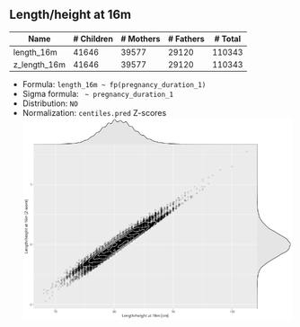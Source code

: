 ## Length/height at 16m

| Name | # Children | # Mothers | # Fathers | # Total |
| ---- | ---------- | --------- | --------- | ------- |
| length_16m | 41646 | 39577 | 29120 | 110343 |
| z_length_16m | 41646 | 39577 | 29120 | 110343 |

- Formula: `length_16m ~ fp(pregnancy_duration_1)`
- Sigma formula: ` ~ pregnancy_duration_1`
- Distribution: `NO`
- Normalization: `centiles.pred` Z-scores
![](plots/z_length_16m_vs_length_16m_child.png)


